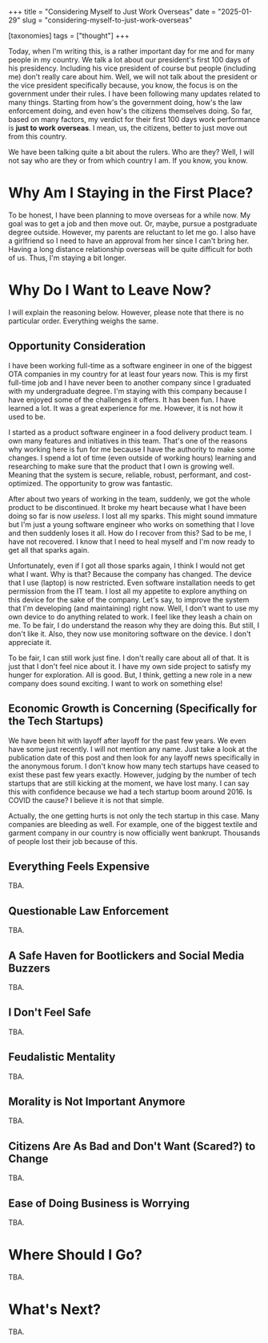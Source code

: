 +++
title = "Considering Myself to Just Work Overseas"
date = "2025-01-29"
slug = "considering-myself-to-just-work-overseas"

[taxonomies]
tags = ["thought"]
+++

Today, when I'm writing this, is a rather important day for me and for many people in my country.
We talk a lot about our president's first 100 days of his presidency.
Including his vice president of course but people (including me) don't really care about him.
Well, we will not talk about the president or the vice president specifically because, you know, the focus is on the government under their rules.
I have been following many updates related to many things.
Starting from how's the government doing, how's the law enforcement doing, and even how's the citizens themselves doing.
So far, based on many factors, my verdict for their first 100 days work performance is **just to work overseas**.
I mean, us, the citizens, better to just move out from this country.

We have been talking quite a bit about the rulers. Who are they?
Well, I will not say who are they or from which country I am.
If you know, you know.

# Why Am I Staying in the First Place?

To be honest, I have been planning to move overseas for a while now.
My goal was to get a job and then move out.
Or, maybe, pursue a postgraduate degree outside.
However, my parents are reluctant to let me go.
I also have a girlfriend so I need to have an approval from her since I can't bring her.
Having a long distance relationship overseas will be quite difficult for both of us.
Thus, I'm staying a bit longer.

# Why Do I Want to Leave Now?

I will explain the reasoning below.
However, please note that there is no particular order.
Everything weighs the same.

## Opportunity Consideration

I have been working full-time as a software engineer in one of the biggest OTA companies in my country for at least four years now.
This is my first full-time job and I have never been to another company since I graduated with my undergraduate degree.
I'm staying with this company because I have enjoyed some of the challenges it offers.
It has been fun. I have learned a lot. It was a great experience for me.
However, it is not how it used to be.

I started as a product software engineer in a food delivery product team.
I own many features and initiatives in this team.
That's one of the reasons why working here is fun for me because I have the authority to make some changes.
I spend a lot of time (even outside of working hours) learning and researching to make sure that the product that I own is growing well.
Meaning that the system is secure, reliable, robust, performant, and cost-optimized.
The opportunity to grow was fantastic.

After about two years of working in the team, suddenly, we got the whole product to be discontinued.
It broke my heart because what I have been doing so far is now *useless*.
I lost all my sparks.
This might sound immature but I'm just a young software engineer who works on something that I love and then suddenly loses it all.
How do I recover from this? Sad to be me, I have not recovered.
I know that I need to heal myself and I'm now ready to get all that sparks again.

Unfortunately, even if I got all those sparks again, I think I would not get what I want.
Why is that? Because the company has changed.
The device that I use (laptop) is now restricted.
Even software installation needs to get permission from the IT team.
I lost all my appetite to explore anything on this device for the sake of the company.
Let's say, to improve the system that I'm developing (and maintaining) right now.
Well, I don't want to use my own device to do anything related to work.
I feel like they leash a chain on me.
To be fair, I do understand the reason why they are doing this. But still, I don't like it.
Also, they now use monitoring software on the device. I don't appreciate it.

To be fair, I can still work just fine.
I don't really care about all of that.
It is just that I don't feel nice about it.
I have my own side project to satisfy my hunger for exploration.
All is good.
But, I think, getting a new role in a new company does sound exciting.
I want to work on something else!

## Economic Growth is Concerning (Specifically for the Tech Startups)

We have been hit with layoff after layoff for the past few years.
We even have some just recently.
I will not mention any name.
Just take a look at the publication date of this post and then look for any layoff news specifically in the anonymous forum.
I don't know how many tech startups have ceased to exist these past few years exactly.
However, judging by the number of tech startups that are still kicking at the moment, we have lost many.
I can say this with confidence because we had a tech startup boom around 2016.
Is COVID the cause? I believe it is not that simple.

Actually, the one getting hurts is not only the tech startup in this case.
Many companies are bleeding as well.
For example, one of the biggest textile and garment company in our country is now officially went bankrupt.
Thousands of people lost their job because of this.

## Everything Feels Expensive

TBA.

## Questionable Law Enforcement

TBA.

## A Safe Haven for Bootlickers and Social Media Buzzers

TBA.

## I Don't Feel Safe

TBA.

## Feudalistic Mentality

TBA.

## Morality is Not Important Anymore

TBA.

## Citizens Are As Bad and Don't Want (Scared?) to Change

TBA.

## Ease of Doing Business is Worrying

TBA.

# Where Should I Go?

TBA.

# What's Next?

TBA.
